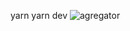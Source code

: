 yarn
yarn dev
![agregator](https://github.com/Ghepes/dali-swap/assets/39159631/3aed44bc-f54a-41a9-b356-c5d5b5eff9b0)
